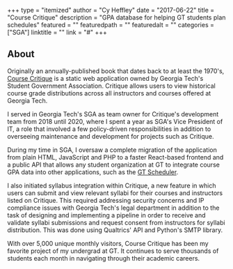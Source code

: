 +++
type = "itemized"
author = "Cy Heffley"
date = "2017-06-22"
title = "Course Critique"
description = "GPA database for helping GT students plan schedules"
featured = ""
featuredpath = ""
featuredalt = ""
categories = ["SGA"]
linktitle = ""
link = "#"
+++

## About
Originally an annually-published book that dates back to at least the 1970's, [Course Critique](https://critique.gatech.edu) is a static web application owned by Georgia Tech's Student Government Association. Critique allows users to view historical course grade distributions across all instructors and courses offered at Georgia Tech.

I served in Georgia Tech's SGA as team owner for Critique's development team from 2018 until 2020, where I spent a year as SGA's Vice President of IT, a role that involved a few policy-driven responsibilities in addition to overseeing maintenance and development for projects such as Critique.

During my time in SGA, I oversaw a complete migration of the application from plain HTML, JavaScript and PHP to a faster React-based frontend and a public API that allows any student organization at GT to integrate course GPA data into other applications, such as the [GT Scheduler](https://gt-scheduler.org).

I also initiated syllabus integration within Critique, a new feature in which users can submit and view relevant syllabi for their courses and instructors listed on Critique. This required addressing security concerns and IP compliance issues with Georgia Tech's legal department in addition to the task of designing and implementing a pipeline in order to receive and validate syllabi submissions and request consent from instructors for syllabi distribution. This was done using Qualtrics' API and Python's SMTP library.

With over 5,000 unique monthly visitors, Course Critique has been my favorite project of my undergrad at GT. It continues to serve thousands of students each month in navigating through their academic careers.
